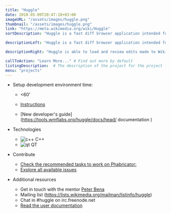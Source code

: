 ```yaml
---
title: "Huggle"
date: 2018-05-09T20:47:18+03:00
imageURL: "/assets/images/huggle.png"
thumbnail: "/assets/images/huggle.png"
link: "https://meta.wikimedia.org/wiki/Huggle"
sortDescription: "Huggle is a fast diff browser application intended for dealing with vandalism on Wikimedia projects, written in C++. It was originally developed in .NET by Gurch, who is no longer active on this project. Anyone can download Huggle, but rollback permission is required to use it in unrestricted mode on English Wikipedia."

descriptionLeft: "Huggle is a fast diff browser application intended for dealing with vandalism on Wikimedia projects, written in C++. It was originally developed in .NET by Gurch, who is no longer active on this project. Anyone can download Huggle, but rollback permission is required to use it in unrestricted mode on English Wikipedia."

descriptionRight: "Huggle is able to load and review edits made to Wikipedia in real time, helps users identify unconstructive edits, and allows them to be reverted quickly. Various mechanisms are used to draw conclusions to whether an edit is constructive or not. It uses a semi-distributed model where edits are retrieved using a provider (this can be anything that is capable of distributing a stream of edit information, such as the Wikipedia API or IRC recent changes feed), pre-parse and analyze these edits and share the information with other tools, such as ClueBot NG. Huggle also uses a number of self-learning mechanisms, including a global white-list (users that are considered trusted) and user-badness scores that are stored locally on the client's computer. "

callToAction: "Learn More..." # Find out more by default
listingDescription:  # The description of the project for the project listing, if no description is provided the content of the sortDescription will be used
menu: "projects"
---
```


- Setup development environment time:

  - <60'

  - [Instructions](https://github.com/huggle/huggle3-qt-lx)
  - [New developer's guide](https://tools.wmflabs.org/huggle/docs/head/ documentation )

- Technologies

  - ![c++](/assets/images/cplusplus.png) C++
  - ![qt](/assets/images/qt.png) QT

- Contribute

  - [Check the recommended tasks to work on Phabricator:](https://phabricator.wikimedia.org/tag/scoring-platform-team-backlog)
  - [Explore all available issues](https://github.com/huggle/huggle3-qt-lx/issues)

- Additional resources

  - Get in touch with the mentor [Peter Bena](https://www.mediawiki.org/wiki/User:Petrb)
  - Mailing list (https://lists.wikimedia.org/mailman/listinfo/huggle)
  - Chat in #huggle on irc.freenode.net
  - [Read the user documentation](https://www.mediawiki.org/wiki/Manual:Huggle)
